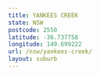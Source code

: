 ```yaml
---
title: YANKEES CREEK
state: NSW
postcode: 2550
latitude: -36.737758
longitude: 149.699222
url: /nsw/yankees-creek/
layout: suburb
---
```


